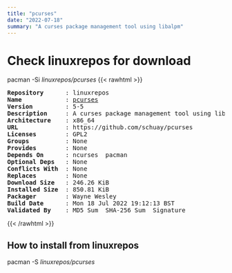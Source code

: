```yaml
---
title: "pcurses"
date: "2022-07-18"
summary: "A curses package management tool using libalpm"
---
```


# Check linuxrepos for download

pacman -Si *linuxrepos/pcurses*
{{< rawhtml >}}
<pre class="highlight">
<b>Repository</b>      : linuxrepos
<b>Name</b>            : <a href="../../static/x86_64/pcurses-5-5-x86_64.pkg.tar.zst">pcurses</a>
<b>Version</b>         : 5-5
<b>Description</b>     : A curses package management tool using libalpm
<b>Architecture</b>    : x86_64
<b>URL</b>             : https://github.com/schuay/pcurses
<b>Licenses</b>        : GPL2
<b>Groups</b>          : None
<b>Provides</b>        : None
<b>Depends On</b>      : ncurses  pacman
<b>Optional Deps</b>   : None
<b>Conflicts With</b>  : None
<b>Replaces</b>        : None
<b>Download Size</b>   : 246.26 KiB
<b>Installed Size</b>  : 850.81 KiB
<b>Packager</b>        : Wayne Wesley <wayne6324@gmail.com>
<b>Build Date</b>      : Mon 18 Jul 2022 19:12:13 BST
<b>Validated By</b>    : MD5 Sum  SHA-256 Sum  Signature
</pre>
{{< /rawhtml >}}
## How to install from linuxrepos

pacman -S *linuxrepos/pcurses*
